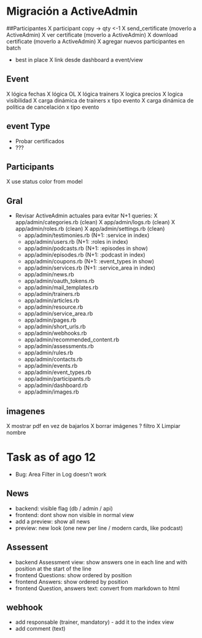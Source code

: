# Migración a ActiveAdmin

##Participantes
X participant copy -> qty <-1
X send_certificate (moverlo a ActiveAdmin)
X ver certificate  (moverlo a ActiveAdmin)
X download certificate  (moverlo a ActiveAdmin)
X agregar nuevos participantes en batch
- best in place
X link desde dashboard a event/view

## Event
X lógica fechas
X lógica OL
X lógica trainers
X logica precios
X logica visibilidad
X carga dinámica de trainers x tipo evento
X carga dinámica de política de cancelación x tipo evento

## event Type
- Probar certificados
- ???

## Participants
X use status color from model

## Gral
- Revisar ActiveAdmin actuales para evitar N+1 queries:
  X app/admin/categories.rb (clean)
  X app/admin/logs.rb (clean)
  X app/admin/roles.rb (clean)
  X app/admin/settings.rb (clean)
  - app/admin/testimonies.rb (N+1: :service in index)
  - app/admin/users.rb (N+1: :roles in index)
  - app/admin/podcasts.rb (N+1: :episodes in show)
  - app/admin/episodes.rb (N+1: :podcast in index)
  - app/admin/coupons.rb (N+1: :event_types in show)
  - app/admin/services.rb (N+1: :service_area in index)
  - app/admin/news.rb
  - app/admin/oauth_tokens.rb
  - app/admin/mail_templates.rb
  - app/admin/trainers.rb
  - app/admin/articles.rb
  - app/admin/resource.rb
  - app/admin/service_area.rb
  - app/admin/pages.rb
  - app/admin/short_urls.rb
  - app/admin/webhooks.rb
  - app/admin/recommended_content.rb
  - app/admin/assessments.rb
  - app/admin/rules.rb
  - app/admin/contacts.rb
  - app/admin/events.rb
  - app/admin/event_types.rb
  - app/admin/participants.rb
  - app/admin/dashboard.rb
  - app/admin/images.rb

## imagenes
X mostrar pdf en vez de bajarlos
X borrar imágenes
? filtro
X Limpiar nombre

# Task as of ago 12
- Bug: Area Filter in Log doesn't work

## News
- backend: visible flag (db / admin / api)
- frontend: dont show non visible in normal view
- add a preview: show all news
- preview: new look (one new per line / modern cards, like podcast)

## Assessent
- backend Assessment view: show answers one in each line and with position at the start of the line
- frontend Questions: show ordered by position
- frontend Answers: show ordered by position
- frontend Question, answers text: convert from markdown to html

## webhook
- add responsable (trainer, mandatory) - add it to the index view
- add comment (text)
